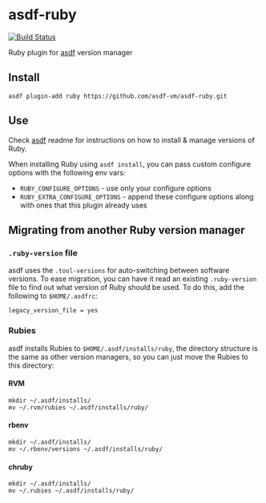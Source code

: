 # asdf-ruby

[![Build Status](https://travis-ci.org/asdf-vm/asdf-ruby.svg?branch=master)](https://travis-ci.org/asdf-vm/asdf-ruby)

Ruby plugin for [asdf](https://github.com/asdf-vm/asdf) version manager

## Install

```
asdf plugin-add ruby https://github.com/asdf-vm/asdf-ruby.git
```

## Use

Check [asdf](https://github.com/asdf-vm/asdf) readme for instructions on how to install & manage versions of Ruby.

When installing Ruby using `asdf install`, you can pass custom configure options with the following env vars:

* `RUBY_CONFIGURE_OPTIONS` - use only your configure options
* `RUBY_EXTRA_CONFIGURE_OPTIONS` - append these configure options along with ones that this plugin already uses

## Migrating from another Ruby version manager

### `.ruby-version` file

asdf uses the `.tool-versions` for auto-switching between software versions.
To ease migration, you can have it read an existing `.ruby-version` file to
find out what version of Ruby should be used. To do this, add the following to
`$HOME/.asdfrc`:

    legacy_version_file = yes

### Rubies

asdf installs Rubies to `$HOME/.asdf/installs/ruby`, the directory structure is
the same as other version managers, so you can just move the Rubies to this
directory:

#### RVM

    mkdir ~/.asdf/installs/
    mv ~/.rvm/rubies ~/.asdf/installs/ruby/

#### rbenv

    mkdir ~/.asdf/installs/
    mv ~/.rbenv/versions ~/.asdf/installs/ruby/

#### chruby

    mkdir ~/.asdf/installs/
    mv ~/.rubies ~/.asdf/installs/ruby/
